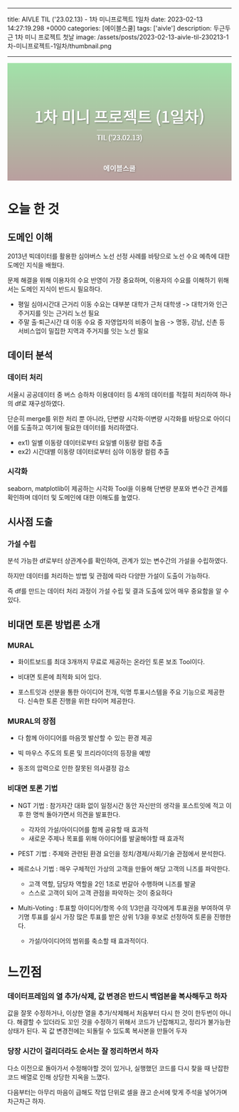 

---
title: AIVLE TIL ('23.02.13) - 1차 미니프로젝트 1일차
date: 2023-02-13 14:27:19.298 +0000
categories: [에이블스쿨]
tags: ['aivle']
description: 두근두근 1차 미니 프로젝트 첫날
image: /assets/posts/2023-02-13-aivle-til-230213-1차-미니프로젝트-1일차/thumbnail.png

---

![img](/assets/posts/2023-02-13-aivle-til-230213-1차-미니프로젝트-1일차/img0.png)


# 오늘 한 것

## 도메인 이해

2013년 빅데이터를 활용한 심야버스 노선 선정 사례를 바탕으로 노선 수요 예측에 대한 도메인 지식을 배웠다.

문제 해결을 위해 이용자의 수요 반영이 가장 중요하며, 이용자의 수요를 이해하기 위해서는 도메인 지식이 반드시 필요하다.
- 평일 심야시간대 근거리 이동 수요는 대부분 대학가 근처 대학생
-> 대학가와 인근 주거지를 잇는 근거리 노선 필요
- 주말 출·퇴근시간 대 이동 수요 중 자영업자의 비중이 높음
-> 명동, 강남, 신촌 등 서비스업이 밀집한 지역과 주거지를 잇는 노선 필요

## 데이터 분석

### 데이터 처리

서울시 공공데이터 중 버스 승하차 이용데이터 등 4개의 데이터를 적절히 처리하여 하나의 df로 재구성하였다.

단순히 merge를 위한 처리 뿐 아니라, 단변량 시각화·이변량 시각화를 바탕으로 아이디어를 도출하고 여기에 필요한 데이터를 처리하였다.
- ex1) 일별 이동량 데이터로부터 요일별 이동량 컬럼 추출
- ex2) 시간대별 이동량 데이터로부터 심야 이동량 컬럼 추출

### 시각화

seaborn, matplotlib이 제공하는 시각화 Tool을 이용해 단변량 분포와 변수간 관계를 확인하며 데이터 및 도메인에 대한 이해도를 높였다.

## 시사점 도출

### 가설 수립

분석 가능한 df로부터 상관계수를 확인하여, 관계가 있는 변수간의 가설을 수립하였다.

하지만 데이터를 처리하는 방법 및 관점에 따라 다양한 가설이 도출이 가능하다.

즉 df를 만드는 데이터 처리 과정이 가설 수립 및 결과 도출에 있어 매우 중요함을 알 수 있다.

## 비대면 토론 방법론 소개

### MURAL

- 화이트보드를 최대 3개까지 무료로 제공하는 온라인 토론 보조 Tool이다.

- 비대면 토론에 최적화 되어 있다.

- 포스트잇과 선분을 통한 아이디어 전개, 익명 투표시스템을 주요 기능으로 제공한다. 신속한 토론 진행을 위한 타이머 제공한다.

### MURAL의 장점

- 다 함께 아이디어를 마음껏 발산할 수 있는 환경 제공

- 빅 마우스 주도의 토론 및 프리라이더의 등장을 예방

- 동조의 압력으로 인한 잘못된 의사결정 감소

### 비대면 토론 기법

- NGT 기법 : 참가자간 대화 없이 일정시간 동안 자신만의 생각을 포스트잇에 적고 이후 한 명씩 돌아가면서 의견을 발표한다.
    - 각자의 가설/아이디어를 함께 공유할 때 효과적
    - 새로운 주제나 목표를 위해 아이디어를 발굴해야할 때 효과적

- PEST 기법 : 주제와 관련된 환경 요인을 정치/경제/사회/기술 관점에서 분석한다.

- 페르소나 기법 : 매우 구체적인 가상의 고객을 만들어 해당 고객의 니즈를 파악한다.
    - 고객 역할, 담당자 역할을 2인 1조로 번갈아 수행하며 니즈를 발굴
    - 스스로 고객이 되어 고객 관점을 파악하는 것이 중요하다
    
- Multi-Voting : 투표할 아이디어/항목 수의 1/3만큼 각각에게 투표권을 부여하여 무기명 투표를 실시
가장 많은 투표를 받은 상위 1/3을 후보로 선정하여 토론을 진행한다.
    - 가설/아이디어의 범위를 축소할 때 효과적이다.

# 느낀점

### 데이터프레임의 열 추가/삭제, 값 변경은 반드시 백업본을 복사해두고 하자

값을 잘못 수정하거나, 이상한 열을 추가/삭제해서 처음부터 다시 한 것이 한두번이 아니다.
해결할 수 있더라도 꼬인 것을 수정하기 위해서 코드가 난잡해지고, 정리가 불가능한 상태가 된다.
꼭 값 변경전에는 되돌릴 수 있도록 복사본을 만들어 두자

### 당장 시간이 걸리더라도 순서는 잘 정리하면서 하자

다소 이전으로 돌아가서 수정해야할 것이 있거나, 실행했던 코드를 다시 찾을 때 난잡한 코드 배열로 인해 상당한 지옥을 느꼈다.

다음부터는 아무리 마음이 급해도 작업 단위로 셀을 끊고 순서에 맞게 주석을 넣어가며 차근차근 하자.


        